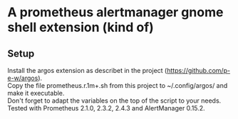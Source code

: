 # A prometheus alertmanager gnome shell extension (kind of)
## Setup
Install the argos extension as describet in the project (https://github.com/p-e-w/argos).  
Copy the file prometheus.r.1m+.sh from this project to ~/.config/argos/ and make it executable.  
Don't forget to adapt the variables on the top of the script to your needs.  
Tested with Prometheus 2.1.0, 2.3.2, 2.4.3 and AlertManager 0.15.2.
